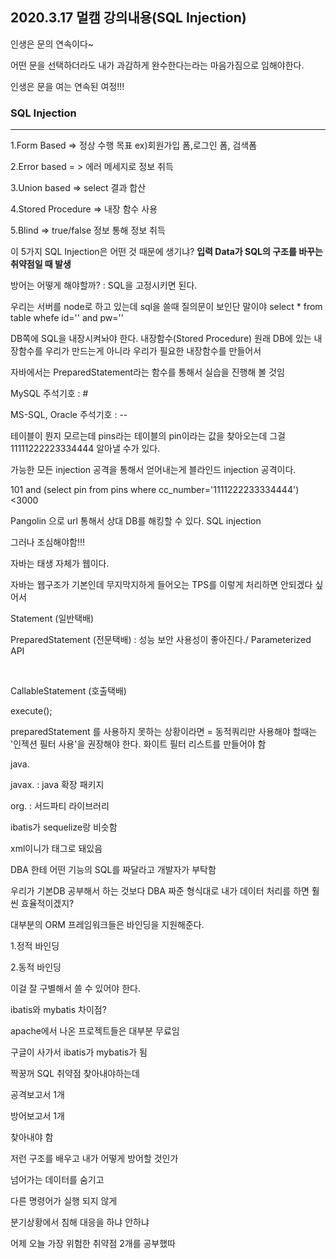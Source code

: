 ## 2020.3.17 멀캠 강의내용(SQL Injection)

인생은 문의 연속이다~



어떤 문을 선택하더라도 내가 과감하게 완수한다는라는 마음가짐으로 임해야한다.



인생은 문을 여는 연속된 여정!!!





### SQL Injection

<hr>
1.Form Based => 정상 수행 목표	ex)회원가입 폼,로그인 폼, 검색폼

2.Error based = > 에러 메세지로 정보 취득

3.Union based => select 결과 합산

4.Stored Procedure => 내장 함수 사용

5.Blind => true/false 정보 통해 정보 취득



이 5가지 SQL Injection은 어떤 것 때문에 생기냐? **입력 Data가 SQL의 구조를 바꾸는 취약점일 때 발생**

방어는 어떻게 해야할까? : SQL을 고정시키면 된다.



우리는 서버를 node로 하고 있는데 sql을 쓸때 질의문이 보인단 말이야 select * from table whefe id='' and pw=''



DB쪽에 SQL을 내장시켜놔야 한다. 내장함수(Stored Procedure) 원래 DB에 있는 내장함수를 우리가 만드는게 아니라 우리가 필요한 내장함수를 만들어서 

자바에서는 PreparedStatement라는 함수를 통해서 실습을 진행해 볼 것임



MySQL 주석기호 : #

MS-SQL, Oracle 주석기호 : --





테이블이 뭔지 모르는데 pins라는 테이블의 pin이라는 값을 찾아오는데 그걸 11111222223334444 알아낼 수가 있다.



가능한 모든 injection 공격을 통해서 얻어내는게 블라인드 injection 공격이다.



101 and (select pin from pins where cc_number='1111222233334444')<3000



Pangolin 으로 url 통해서 상대 DB를 해킹할 수 있다. SQL injection

그러나 조심해야함!!!





자바는 태생 자체가 웹이다.

자바는 웹구조가 기본인데 무지막지하게 들어오는 TPS를 이렇게 처리하면 안되겠다 싶어서



Statement (일반택배)



PreparedStatement (전문택배) : 성능 보안 사용성이 좋아진다./ Parameterized API

​			

CallableStatement (호출택배)

execute();



preparedStatement 를 사용하지 못하는 상황이라면 = 동적쿼리만 사용해야 할때는 '인젝션 필터 사용'을 권장해야 한다. 화이트 필터 리스트를 만들어야 함





java.

javax. : java 확장 패키지

org. : 서드파티 라이브러리



ibatis가 sequelize랑 비슷함



xml이니가 태그로 돼있음



DBA 한테 어떤 기능의 SQL를 짜달라고 개발자가 부탁함



우리가 기본DB 공부해서 하는 것보다 DBA 짜준 형식대로 내가 데이터 처리를 하면 훨씬 효율적이겠지?



대부분의 ORM 프레임워크들은 바인딩을 지원해준다.

1.정적 바인딩

2.동적 바인딩

이걸 잘 구별해서 쓸 수 있어야 한다.



ibatis와 mybatis 차이점?

apache에서 나온 프로젝트들은 대부분 무료임



구글이 사가서 ibatis가 mybatis가 됨



짝꿍꺼 SQL 취약점 찾아내야하는데

공격보고서 1개

방어보고서 1개 

찾아내야 함



저런 구조를 배우고 내가 어떻게 방어할 것인가





넘어가는 데이터를 숨기고

다른 명령어가 실행 되지 않게





분기상황에서 침해 대응을 하냐 안하냐



어제 오늘 가장 위험한 취약점 2개를 공부했따

